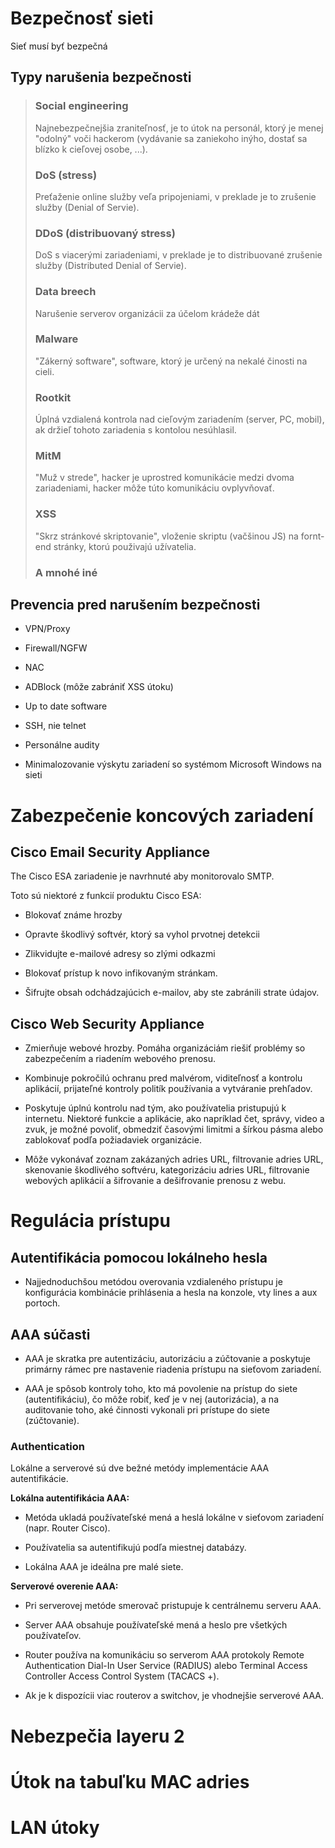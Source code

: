   # Bezpečnosť sieti
  
  Sieť musí byť bezpečná
  
  ## Typy narušenia bezpečnosti
  
  > ### Social engineering
  >
  > Najnebezpečnejšia zraniteľnosť, je to útok na personál, ktorý je menej "odolný" voči hackerom 
  > (vydávanie sa zaniekoho inýho, dostať sa blízko k cieľovej osobe, ...).
  >
  > ### DoS (stress)
  >
  > Preťaženie online služby veľa pripojeniami, v preklade je to zrušenie služby (Denial of Servie).
  >
  > ### DDoS (distribuovaný stress)
  >
  > DoS s viacerými zariadeniami, v preklade je to distribuované zrušenie služby (Distributed Denial of Servie).
  >
  > ### Data breech
  >
  > Narušenie serverov organizácii za účelom krádeže dát
  >
  > ### Malware
  >
  > "Zákerný software", software, ktorý je určený na nekalé činosti na cieli.
  >
  > ### Rootkit
  >
  > Úplná vzdialená kontrola nad cieľovým zariadením (server, PC, mobil), ak držieľ tohoto zariadenia s kontolou nesúhlasil.
  >
  > ### MitM
  >
  > "Muž v strede", hacker je uprostred komunikácie medzi dvoma zariadeniami, hacker môže túto komunikáciu ovplyvňovať.
  >
  > ### XSS
  >
  > "Skrz stránkové skriptovanie", vloženie skriptu (vačšinou JS) na fornt-end stránky, ktorú použivajú užívatelia.
  >
  > ### A mnohé iné
  
## Prevencia pred narušením bezpečnosti

- VPN/Proxy

- Firewall/NGFW

- NAC

- ADBlock (môže zabrániť XSS útoku)

- Up to date software

- SSH, nie telnet

- Personálne audity

- Minimalozovanie výskytu zariadení so systémom Microsoft Windows na sieti

# Zabezpečenie koncových zariadení

## Cisco Email Security Appliance

The Cisco ESA zariadenie je navrhnuté aby monitorovalo SMTP.

Toto sú niektoré z funkcií produktu Cisco ESA:

- Blokovať známe hrozby

- Opravte škodlivý softvér, ktorý sa vyhol prvotnej detekcii

- Zlikvidujte e-mailové adresy so zlými odkazmi

- Blokovať prístup k novo infikovaným stránkam.

- Šifrujte obsah odchádzajúcich e-mailov, aby ste zabránili strate údajov.

## Cisco Web Security Appliance

- Zmierňuje webové hrozby. Pomáha organizáciám riešiť problémy so zabezpečením a riadením webového prenosu.

- Kombinuje pokročilú ochranu pred malvérom, viditeľnosť a kontrolu aplikácií, prijateľné kontroly politík používania a vytváranie prehľadov.

- Poskytuje úplnú kontrolu nad tým, ako používatelia pristupujú k internetu. Niektoré funkcie a aplikácie, ako napríklad čet, správy, video a zvuk, je možné povoliť, obmedziť časovými limitmi a šírkou pásma alebo zablokovať podľa požiadaviek organizácie.

- Môže vykonávať zoznam zakázaných adries URL, filtrovanie adries URL, skenovanie škodlivého softvéru, kategorizáciu adries URL, filtrovanie webových aplikácií a šifrovanie a dešifrovanie prenosu z webu.

# Regulácia prístupu

## Autentifikácia pomocou lokálneho hesla

- Najjednoduchšou metódou overovania vzdialeného prístupu je konfigurácia kombinácie prihlásenia a hesla na konzole, vty lines a aux portoch.

## AAA súčasti

- AAA je skratka pre autentizáciu, autorizáciu a zúčtovanie a poskytuje primárny rámec pre nastavenie riadenia prístupu na sieťovom zariadení.

- AAA je spôsob kontroly toho, kto má povolenie na prístup do siete (autentifikáciu), čo môže robiť, keď je v nej (autorizácia), a na auditovanie toho, aké činnosti vykonali pri prístupe do siete (zúčtovanie).

### Authentication

Lokálne a serverové sú dve bežné metódy implementácie AAA autentifikácie.

**Lokálna autentifikácia AAA:**

- Metóda ukladá používateľské mená a heslá lokálne v sieťovom zariadení (napr. Router Cisco).

- Používatelia sa autentifikujú podľa miestnej databázy.

- Lokálna AAA je ideálna pre malé siete.

**Serverové overenie AAA:**

- Pri serverovej metóde smerovač pristupuje k centrálnemu serveru AAA.

- Server AAA obsahuje používateľské mená a heslo pre všetkých používateľov.

- Router používa na komunikáciu so serverom AAA protokoly Remote Authentication Dial-In User Service (RADIUS) alebo Terminal Access Controller Access Control System (TACACS +).

- Ak je k dispozícii viac routerov a switchov, je vhodnejšie serverové AAA.

# Nebezpečia layeru 2

# Útok na tabuľku MAC adries

# LAN útoky
